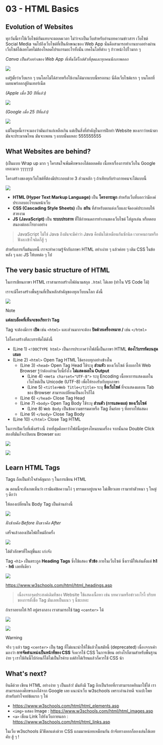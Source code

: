 # 03 - HTML Basics

## Evolution of Websites

ทุกวันนี้เราใช้เว็บไซต์กันแทบจะตลอดเวลา ไม่ว่าจะเป็นเว็บสำหรับอ่านบทความข่าวสาร เว็บไซต์ Social Media จนไปถึงเว็บไซต์ที่เป็นลักษณะของ Web App นั่นคือสามารถทำงานบางอย่างผ่านเว็บไซต์ได้เลยโดยไม่ต้องโหลดโปรแกรมอะไรทั้งนั้น เทคโนโลยีต่าง ๆ ก้าวหน้าไปไวมาก ๆ

*Canva เป็นตัวอย่างของ Web App ที่เห็นได้ใกล้ตัวที่สุดและทุกคนนึกภาพออก*

![](../screenshots/Pasted%20image%2020241218004530.png)

แต่รู้มั้ยว่าเว็บแรก ๆ บนโลกไม่ได้สวยหรือใช้งานได้มากแบบนี้หรอกนะ นี่คือเว็บไซต์แรก ๆ บนโลกที่เผยแพร่ออกสู่อินเทอร์เน็ต

*(Apple เมื่อ 30 ปีที่แล้ว)*

![](../screenshots/Pasted%20image%2020241218004731.png)

*(Google เมื่อ 25 ปีที่แล้ว)*

![](../screenshots/Pasted%20image%2020241218004803.png)

แม้ในยุคนี้เราจะมองว่ามันเก่าแก่เหลือเกิน แต่เป็นสิ่งที่สำคัญในการฝึกทำ Website ของเราว่าหน้าตามันจะประมาณไหน มันจะเพลน ๆ แบบนั้นแหละ 555555555

## What Websites are behind?

(เป็นแบบ Wrap up มาก ๆ ใครสนใจเพิ่มศึกษาเองได้ตลอดคับ เนื้อหาเรื่องการทำเว็บใน Google เยอะมาก ๆๆๆๆๆๆ)

โครงสร้างของทุกเว็บไซต์ที่ต้องมีประกอบด้วย 3 ส่วนหลัก ๆ ถ้าเทียบกับร่างกายคนจะได้แบบนี้

![](../screenshots/Pasted%20image%2020241218005538.png)

- **HTML (Hyper Text Markup Language)** เป็น **โครงกระดูก** สำหรับเว็บที่บอกว่ามีองค์ประกอบอะไรบนหน้าเว็บ
- **CSS (Cascading Style Sheets)** เป็น **สกิน** ที่สำหรับตกแต่งเว็บและจัดองค์ประกอบให้สวยงาม
- **JS (JavaScript)** เป็น **ระบบประสาท** ที่ใช้กำหนดการทำงานของเว็บไซต์ ใส่ลูกเล่น หรือตอบสนองต่ออะไรบางอย่าง

> JavaScript ไม่ใช่ Java ถึงมันจะมีคำว่า Java คือมันไม่เหมือนกันซักนิด เวลาคนถามหรือฟังละเข้าใจผิดก็สู้ ๆ

สำหรับการเริ่มต้นบทนี้ เราจะทำความรู้จักกับภาษา HTML อย่างง่าย ๆ แล้วค่อย ๆ เติม CSS ในข้อหลัง ๆ และ JS ให้บทต่อ ๆ ไป

## The very basic structure of HTML

ในการเขียนภาษา HTML เราสามารถสร้างไฟล์นามสกุล `.html` ได้เลย (ทำใน VS Code ได้)

เราจะมีโครงสร้างพื้นฐานที่เป็นหลักสำคัญของทุกเว็บบนโลก ดังนี้

![](../screenshots/Pasted%20image%2020241218011305.png)

> [!NOTE]
> 
> **แต่ละบล็อคที่เห็นจะขอเรียกว่า Tag**
> 
> Tag จะต้องมีการ **เปิด** เช่น `<html>` และส่วนมากจะต้อง **ปิดด้วยเครื่องหมาย /**  เช่น `</html>` 

ไล่โครงสร้างทีละบรรทัดได้ดังนี้

- (Line 1) `<!DOCTYPE html>` เป็นการประกาศว่าไฟล์นี้เป็นภาษา HTML **ต้องไว้บรรทัดบนสุดเสมอ**
- (Line 2) `<html>` Open Tag HTML ใช้ครอบทุกอย่างข้างใน
	- (Line 3) `<head>` Open Tag Head ใช้ระบุ **ส่วนหัว** ของเว็บไซต์ ซึ่งบอกให้ Web Browser รู้ว่าต้องอ่านเว็บนี้ยังไง **ไม่แสดงผลใน Output**
		- (Line 4) `<meta charset="UTF-8">` ระบุ Encoding เนื้อหาการแสดงผลในเว็บไซต์เป็น Unicode (UTF-8) เพื่อให้รองรับกับทุกภาษา
		- (Line 5) `<title>Web Title</title>` ระบุ **ชื่อเว็บไซต์** ที่จะแสดงผลบน Tab ของ Browser สามารถเปลี่ยนเป็นอะไรก็ได้ 
	- (Line 6) `</head>` Close Tag Head
	- (Line 7) `<body>` Open Tag Body ใช้ระบุ **ส่วนตัว (การแสดงผล) ของเว็บไซต์**
		- (Line 8) `Web Body` เป็นข้อความธรรมดาหรือ Tag อื่นย่อย ๆ ที่อยากให้แสดง
	- (Line 9) `</body>` Close Tag Body
- (Line 10) `</html>` Close Tag HTML

ในการเปิดเว็บที่เพิ่งสร้างนี้ ง่ายที่สุดคือหาว่าไฟล์นี้อยู่ตรงไหนบนเครื่อง จากนั้นกด Double Click สองทีมันก็จะเปิดบน Browser และ

![](../screenshots/Pasted%20image%2020241218012434.png)

![](../screenshots/Pasted%20image%2020241218012715.png)

## Learn HTML Tags

Tags ถือเป็นหัวใจสำคัญมาก ๆ ในการเขียน HTML

ณ ตอนนี้จะสังเกตเห็นว่า เรามีแค่ข้อความโง่ ๆ ธรรมดาอยู่บนจอ ไม่เฟี้ยวเลย เรามาทำตัวหนา ๆ ใหญ่ ๆ ดีกว่า

ให้ลองเปลี่ยนใน Body Tag เป็นด้านล่างนี้

![](../screenshots/Pasted%20image%2020241218013010.png)

*ฝั่งซ้ายคือ Before ฝั่งขวาคือ After*

เสร็จแล้วลองเปิดไฟล์ใหม่อีกครั้ง

![](../screenshots/Pasted%20image%2020241218013039.png)

ได้ตัวอักษรที่ใหญ่ขึ้นละ เก่งจัง

Tag `<h1>` เป็นตระกูล **Heading Tags** ซึ่งใช้แสดง **หัวข้อ** ภายในเว็บไซต์ ซึ่งเรามีให้เล่นตั้งแต่ **h1** - **h6** เลยทีเดียว

![](../screenshots/Pasted%20image%2020241218013251.png)

https://www.w3schools.com/html/html_headings.asp

> เนื่องจากจุดประสงค์เดิมทีของ Website ใช้แสดงเนื้อหา เช่น บทความหรือข่าวอะไรงี้ บริบทของการตั้งชื่อ Tag มันเลยเป็นแนว ๆ นี้ซะเยอะ

ถ้าเราอยากให้ h1 อยู่ตรงกลาง เราสามารถใช้ tag `<center>` ได้

![](../screenshots/Pasted%20image%2020241218013404.png)

![](../screenshots/Pasted%20image%2020241218013427.png)

> [!WARNING]
> 
> จริง ๆ แล้ว tag `<center>` เป็น tag ที่ไม่แนะนำให้ใช้แล้วในสมัยนี้ (deprecated) เนื่องจากเค้ามองว่า **การจัดตำแหน่งเป็นหน้าที่ของ CSS** จึงควรใช้ CSS ในการเขียน อย่างไรก็ตามสำหรับพื้นฐานง่าย ๆ เราใช้อันนี้ไปก่อนก็ได้ไม่เป็นไรค้าบ แต่ถ้าได้เรียนแล้วก็ควรใช้ CSS น้า

## What's next?

ยินดีด้วย เขียน HTML อย่างง่าย ๆ เป็นแล้ว! มันยังมี Tag อีกเป็นร้อยที่เราสามารถหยิบมาใช้ได้ เราสามารถลองศึกษาเองได้จาก Google เลย แนะนำเว็บ w3schools เพราะอ่านง่ายดี จะแปะโพยสำหรับทำโจทย์ข้อแรก ๆ ให้

- https://www.w3schools.com/html/html_elements.asp
- `<img>` แสดง Image : https://www.w3schools.com/html/html_images.asp
- `<a>` เชื่อม Link ไปยังเว็บภายนอก : https://www.w3schools.com/html/html_links.asp


ในเว็บ w3schools มีวิธีตกแต่งด้วย CSS แถมมาหน่อยเหมือนกัน ถ้าจับทางออกก็ลองเล่นได้เลยคับ สู้ ๆ !


